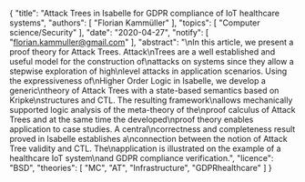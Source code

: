 {
    "title": "Attack Trees in Isabelle for GDPR compliance of IoT healthcare systems",
    "authors": [
        "Florian Kammüller"
    ],
    "topics": [
        "Computer science/Security"
    ],
    "date": "2020-04-27",
    "notify": [
        "florian.kammuller@gmail.com"
    ],
    "abstract": "\nIn this article, we present a proof theory for Attack Trees. Attack\nTrees are a well established and useful model for the construction of\nattacks on systems since they allow a stepwise exploration of high\nlevel attacks in application scenarios. Using the expressiveness of\nHigher Order Logic in Isabelle, we develop a generic\ntheory of Attack Trees with a state-based semantics based on Kripke\nstructures and CTL. The resulting framework\nallows mechanically supported logic analysis of the meta-theory of the\nproof calculus of Attack Trees and at the same time the developed\nproof theory enables application to case studies. A central\ncorrectness and completeness result proved in Isabelle establishes a\nconnection between the notion of Attack Tree validity and CTL. The\napplication is illustrated on the example of a healthcare IoT system\nand GDPR compliance verification.",
    "licence": "BSD",
    "theories": [
        "MC",
        "AT",
        "Infrastructure",
        "GDPRhealthcare"
    ]
}